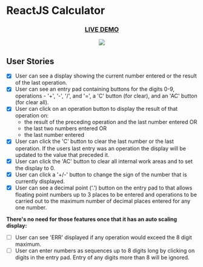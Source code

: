 # ReactJS Calculator

<h3 align="center"><a href="https://reactjs-calculator-v1.herokuapp.com/">LIVE DEMO</a></h3>

<p align="center"><img src="https://github.com/henbalmant/react-calculator/blob/master/screenshot.png?raw=true" href="https://reactjs-calculator-v1.herokuapp.com/"></p>

## User Stories

-   [X] User can see a display showing the current number entered or the
result of the last operation.
-   [X] User can see an entry pad containing buttons for the digits 0-9, 
operations - '+', '-', '/', and '=', a 'C' button (for clear), and an 'AC'
button (for clear all).
-   [X] User can click on an operation button to display the result of that
operation on:
    * the result of the preceding operation and the last number entered OR
    * the last two numbers entered OR
    * the last number entered
-   [X] User can click the 'C' button to clear the last number or the last
operation. If the users last entry was an operation the display will be
updated to the value that preceded it.
-   [X] User can click the 'AC' button to clear all internal work areas and
to set the display to 0.
-   [X] User can click a '+/-' button to change the sign of the number that is
currently displayed.
-   [X] User can see a decimal point ('.') button on the entry pad to that 
allows floating point numbers up to 3 places to be entered and operations to
be carried out to the maximum number of decimal places entered for any one
number.

**There's no need for those features once that it has an auto scaling display:**
-   [ ] User can see 'ERR' displayed if any operation would exceed the 
8 digit maximum.
-   [ ] User can enter numbers as sequences up to 8 digits long by clicking on
digits in the entry pad. Entry of any digits more than 8 will be ignored.
